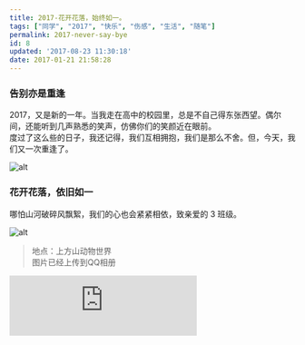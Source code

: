 ```yaml
---
title: 2017-花开花落，始终如一。
tags: ["同学", "2017", "快乐", "伤感", "生活", "随笔"]
permalink: 2017-never-say-bye
id: 8
updated: '2017-08-23 11:30:18'
date: 2017-01-21 21:58:28
---
```


### 告别亦是重逢  
2017，又是新的一年。当我走在高中的校园里，总是不自己得东张西望。偶尔间，还能听到几声熟悉的笑声，仿佛你们的笑颜近在眼前。  
度过了这么些的日子，我还记得，我们互相拥抱，我们是那么不舍。但，今天，我们又一次重逢了。

![alt](https://img.a632079.me/uploads/2017/01/IMG20170120100004.jpg)  

### 花开花落，依旧如一
哪怕山河破碎风飘絮，我们的心也会紧紧相依，致亲爱的 3 班级。

![alt](https://img.a632079.me/uploads/2017/01/P70120_122651.jpg)

> 地点：上方山动物世界  
> 图片已经上传到QQ相册

<iframe frameborder="no" border="0" marginwidth="0" marginheight="0" width="330" height="106" src="https://cdn.a632079.me/163cplayer.html?playlist=27804336"></iframe>
